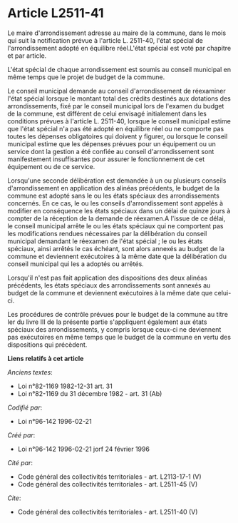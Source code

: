 # Article L2511-41

Le maire d'arrondissement adresse au maire de la commune, dans le mois qui suit la notification prévue à l'article L.
2511-40, l'état spécial de l'arrondissement adopté en équilibre réel.L'état spécial est voté par chapitre et par article.

L'état spécial de chaque arrondissement est soumis au conseil municipal en même temps que le projet de budget de la commune. 

Le conseil municipal demande au conseil d'arrondissement de réexaminer l'état spécial lorsque le montant total des crédits
destinés aux dotations des arrondissements, fixé par le conseil municipal lors de l'examen du budget de la commune, est
différent de celui envisagé initialement dans les conditions prévues à l'article L. 2511-40, lorsque le conseil municipal
estime que l'état spécial n'a pas été adopté en équilibre réel ou ne comporte pas toutes les dépenses obligatoires qui
doivent y figurer, ou lorsque le conseil municipal estime que les dépenses prévues pour un équipement ou un service dont la
gestion a été confiée au conseil d'arrondissement sont manifestement insuffisantes pour assurer le fonctionnement de cet
équipement ou de ce service. 

Lorsqu'une seconde délibération est demandée à un ou plusieurs conseils d'arrondissement en application des alinéas
précédents, le budget de la commune est adopté sans le ou les états spéciaux des arrondissements concernés. En ce cas, le ou
les conseils d'arrondissement sont appelés à modifier en conséquence les états spéciaux dans un délai de quinze jours à
compter de la réception de la demande de réexamen.A l'issue de ce délai, le conseil municipal arrête le ou les états spéciaux
qui ne comportent pas les modifications rendues nécessaires par la délibération du conseil municipal demandant le réexamen de
l'état spécial ; le ou les états spéciaux, ainsi arrêtés le cas échéant, sont alors annexés au budget de la commune et
deviennent exécutoires à la même date que la délibération du conseil municipal qui les a adoptés ou arrêtés. 

Lorsqu'il n'est pas fait application des dispositions des deux alinéas précédents, les états spéciaux des arrondissements
sont annexés au budget de la commune et deviennent exécutoires à la même date que celui-ci. 

Les procédures de contrôle prévues pour le budget de la commune au titre Ier du livre III de la présente partie s'appliquent
également aux états spéciaux des arrondissements, y compris lorsque ceux-ci ne deviennent pas exécutoires en même temps que
le budget de la commune en vertu des dispositions qui précèdent.

**Liens relatifs à cet article**

_Anciens textes_:

  - Loi n°82-1169 1982-12-31 art. 31
  - Loi n°82-1169 du 31 décembre 1982 - art. 31 (Ab)

_Codifié par_:

  - Loi n°96-142 1996-02-21

_Créé par_:

  - Loi n°96-142 1996-02-21 jorf 24 février 1996

_Cité par_:

  - Code général des collectivités territoriales - art. L2113-17-1 (V)
  - Code général des collectivités territoriales - art. L2511-45 (V)

_Cite_:

  - Code général des collectivités territoriales - art. L2511-40 (V)

